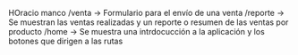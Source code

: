 HOracio manco
/venta -> Formulario para el envío de una venta
/reporte -> Se muestran las ventas realizadas y un reporte o resumen de las ventas por producto
/home -> Se muestra una intrdocucción a la aplicación y los botones que dirigen a las rutas